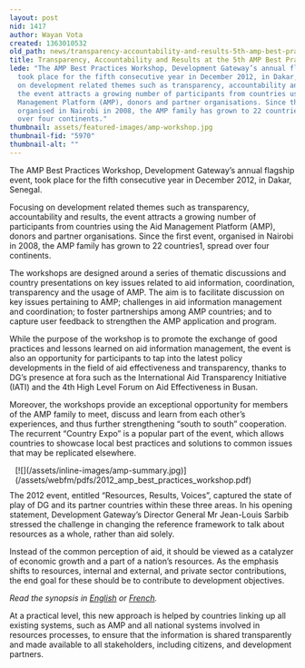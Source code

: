 ```yaml
---
layout: post
nid: 1417
author: Wayan Vota
created: 1363010532
old_path: news/transparency-accountability-and-results-5th-amp-best-practices-workshop
title: Transparency, Accountability and Results at the 5th AMP Best Practices Workshop
lede: "The AMP Best Practices Workshop, Development Gateway’s annual flagship event,
  took place for the fifth consecutive year in December 2012, in Dakar, Senegal. \r\n\r\nFocusing
  on development related themes such as transparency, accountability and results,
  the event attracts a growing number of participants from countries using the Aid
  Management Platform (AMP), donors and partner organisations. Since the first event,
  organised in Nairobi in 2008, the AMP family has grown to 22 countries1, spread
  over four continents."
thumbnail: assets/featured-images/amp-workshop.jpg
thumbnail-fid: "5970"
thumbnail-alt: ""
---
```


The AMP Best Practices Workshop, Development Gateway’s annual flagship event, took place for the fifth consecutive year in December 2012, in Dakar, Senegal.

Focusing on development related themes such as transparency, accountability and results, the event attracts a growing number of participants from countries using the Aid Management Platform (AMP), donors and partner organisations. Since the first event, organised in Nairobi in 2008, the AMP family has grown to 22 countries1, spread over four continents.

The workshops are designed around a series of thematic discussions and country presentations on key issues related to aid information, coordination, transparency and the usage of AMP. The aim is to facilitate discussion on key issues pertaining to AMP; challenges in aid information management and coordination; to foster partnerships among AMP countries; and to capture user feedback to strengthen the AMP application and program.

While the purpose of the workshop is to promote the exchange of good practices and lessons learned on aid information management, the event is also an opportunity for participants to tap into the latest policy developments in the field of aid effectiveness and transparency, thanks to DG’s presence at fora such as the International Aid Transparency Initiative (IATI) and the 4th High Level Forum on Aid Effectiveness in Busan.

Moreover, the workshops provide an exceptional opportunity for members of the AMP family to meet, discuss and learn from each other’s experiences, and thus further strengthening “south to south” cooperation. The recurrent “Country Expo” is a popular part of the event, which allows countries to showcase local best practices and solutions to common issues that may be replicated elsewhere.

<div style="float:right;margin-left:10px;margin-bottom:10px;">[![](/assets/inline-images/amp-summary.jpg)](/assets/webfm/pdfs/2012_amp_best_practices_workshop.pdf)</div>

The 2012 event, entitled “Resources, Results, Voices”, captured the state of play of DG and its partner countries within these three areas. In his opening statement, Development Gateway’s Director General Mr Jean-Louis Sarbib stressed the challenge in changing the reference framework to talk about resources as a whole, rather than aid solely.

Instead of the common perception of aid, it should be viewed as a catalyzer of economic growth and a part of a nation’s resources. As the emphasis shifts to resources, internal and external, and private sector contributions, the end goal for these should be to contribute to development objectives.

*Read the synopsis in [English](/assets/webfm/pdfs/2012_amp_best_practices_workshop.pdf) or [French](/assets/webfm/pdfs/rapport_atelier_pga_de%CC%81cembre_2012.pdf).*

At a practical level, this new approach is helped by countries linking up all existing systems, such as AMP and all national systems involved in resources processes, to ensure that the information is shared transparently and made available to all stakeholders, including citizens, and development partners.


